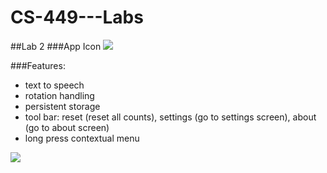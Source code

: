 # CS-449---Labs
##Lab 2
###App Icon
![](http://i.imgur.com/NPOaNYk.png)

###Features: 
- text to speech
- rotation handling
- persistent storage
- tool bar: reset (reset all counts), settings (go to settings screen), about (go to about screen)
- long press contextual menu

![](http://g.recordit.co/UclVcKN1k8.gif)
